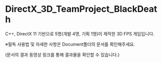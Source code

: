 # DirectX_3D_TeamProject_BlackDeath
 
C++, DirectX 11 기반으로 5명(개발 4명, 기획 1명)이 제작한 3D FPS 게임입니다.

※필독
 사용법 및 자세한 사항은 Document폴더의 문서를 확인해주세요.
 
   (문서의 결과 동영상 링크를 통해 결과물을 확인할 수 있습니다.)
